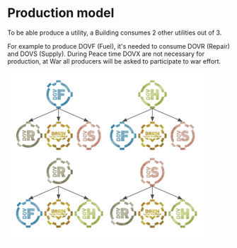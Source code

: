 # Production model

To be able produce a utility, a Building consumes 2 other utilities out of 3.

For example to produce DOVF (Fuel), it's needed to consume DOVR (Repair) and DOVS (Supply). During Peace time DOVX are not necessary for production, at War all producers will be asked to participate to war effort.

![](<../.gitbook/assets/Capture d’écran 2022-05-08 à 02.10.57.png>)

